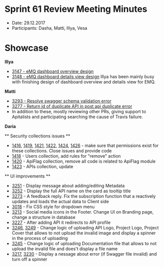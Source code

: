 # Sprint 61 Review Meeting Minutes
* Date: 29.12.2017
* Participants: Dasha, Matti, Illya, Vesa

# Showcase

**Illya**
* [3147 - eMQ dashboard overview design](https://github.com/apinf/platform/issues/3147)
* [3148 - eMQ dashboard details view design](https://github.com/apinf/platform/issues/3148)
Illya has been mainly busy with finishing design of dashboard overview and details view for EMQ.

**Matti**
* [3293 - Resolve swagger schema validation error](https://github.com/apinf/platform/issues/3293)
* [3277 - Return id of duplicate API in post api duplicate error](https://github.com/apinf/platform/issues/3277)
* In addition to these, mostly reviewing other PRs, giving support to Apitalists and participating searching the cause of Travis failure.

**Daria**

** Security collections issues **
* [1416](https://github.com/apinf/platform/issues/1416), [1419](https://github.com/apinf/platform/issues/1419), [1421](https://github.com/apinf/platform/issues/1421), [1422](https://github.com/apinf/platform/issues/1422), [1424](https://github.com/apinf/platform/issues/1424), [1426](https://github.com/apinf/platform/issues/1426) - make sure that permissions exist for these collections. Close issues and provide code
* [1418](https://github.com/apinf/platform/issues/1418) - Users collection, add rules for "remove" action
* [1420](https://github.com/apinf/platform/issues/1420) - ApiFlag collection, remove all code is related to ApiFlag module
* [1423](https://github.com/apinf/platform/issues/1423) - APIs collection, update

** UI improvements **
* [3251](https://github.com/apinf/platform/issues/3251) - Display message about adding/editing Metadata 
* [3252](https://github.com/apinf/platform/issues/3252) - Display the full API name on the card as tooltip title
* [3273](https://github.com/apinf/platform/issues/3273) - A feedback reply. Fix the subscription function that a reactively updates and loads the actual data to Client side
* [3018](https://github.com/apinf/platform/issues/3018) - Fix CSS style for dropdown menu
* [3213](https://github.com/apinf/platform/issues/3213) - Social media icons in the Footer. Change UI on Branding page, change a structure in database
* [3227](https://github.com/apinf/platform/issues/3227) - After adding API it redirects to API profile
* [3246](https://github.com/apinf/platform/issues/3246), [3249](https://github.com/apinf/platform/issues/3249) - Change logic of uploading API Logo, Project Logo, Project Cover that allows to not upload the invalid image and display a spinner in the process of uploading
* [3245](https://github.com/apinf/platform/issues/3245) - Change logic of uploading Documentation file that allows to not upload the invalid file and does't display a file name
* [3217](https://github.com/apinf/platform/issues/3217), [3230](https://github.com/apinf/platform/issues/3230) - Display a nessage about error (if Swagger file invalid) and turn off a spinner
